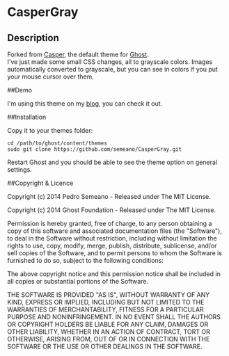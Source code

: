 # CasperGray


## Description
Forked from [Casper](https://github.com/TryGhost/Casper), the default theme for [Ghost](https://github.com/tryghost/ghost/).<br>
I've just made some small CSS changes, all to grayscale colors. Images automatically converted to grayscale, but you can see in colors if you put your mouse cursor over them.


##Demo

I'm using this theme on my [blog](http://blog.semeano.me), you can check it out.


##Installation

Copy it to your themes folder:

    cd /path/to/ghost/content/themes
    sudo git clone https://github.com/semeano/CasperGray.git

Restart Ghost and you should be able to see the theme option on general settings.


##Copyright & Licence

Copyright (c) 2014 Pedro Semeano - Released under The MIT License.

Copyright (c) 2014 Ghost Foundation - Released under The MIT License.

Permission is hereby granted, free of charge, to any person obtaining a copy of this software and associated documentation files (the "Software"), to deal in the Software without restriction, including without limitation the rights to use, copy, modify, merge, publish, distribute, sublicense, and/or sell copies of the Software, and to permit persons to whom the Software is furnished to do so, subject to the following conditions:

The above copyright notice and this permission notice shall be included in all copies or substantial portions of the Software.

THE SOFTWARE IS PROVIDED "AS IS", WITHOUT WARRANTY OF ANY KIND, EXPRESS OR IMPLIED, INCLUDING BUT NOT LIMITED TO THE WARRANTIES OF MERCHANTABILITY, FITNESS FOR A PARTICULAR PURPOSE AND NONINFRINGEMENT. IN NO EVENT SHALL THE AUTHORS OR COPYRIGHT HOLDERS BE LIABLE FOR ANY CLAIM, DAMAGES OR OTHER LIABILITY, WHETHER IN AN ACTION OF CONTRACT, TORT OR OTHERWISE, ARISING FROM, OUT OF OR IN CONNECTION WITH THE SOFTWARE OR THE USE OR OTHER DEALINGS IN THE SOFTWARE.
